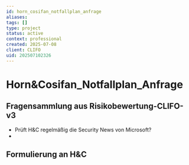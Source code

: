 ```yaml
---
id: horn_cosifan_notfallplan_anfrage
aliases: 
tags: []
type: project
status: active
context: professional
created: 2025-07-08
client: CLIFO
uid: 202507102326
---
```


# Horn&Cosifan_Notfallplan_Anfrage

## Fragensammlung aus Risikobewertung-CLIFO-v3

- Prüft H&C regelmäßig die Security News von Microsoft?
-

## Formulierung an H&C
